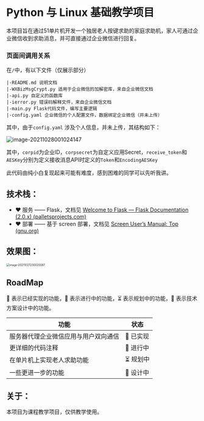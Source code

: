 # Python 与 Linux 基础教学项目

本项目旨在通过51单片机开发一个独居老人按键求助的家庭求助机，家人可通过企业微信收到求助消息，并可直接通过企业微信进行回复。

### 页面间调用关系

在`/`中，有以下文件（仅展示部分）

```
|-README.md 说明文档
|-WXBizMsgCrypt.py 适用于企业微信的加解密库，来自企业微信文档
|-api.py 自定义的函数库
|-ierror.py 错误码解释文件，来自企业微信文档
|-main.py Flask代码文件，编写主要逻辑
|-config.yaml 企业微信的个人配置文件，数据绑定企业微信（并未上传）
```

其中，由于`config.yaml` 涉及个人信息，并未上传，其结构如下：

![image-20211028001024147](https://i.loli.net/2021/10/28/AmKpVQfvU2SNdOB.png)

其中，`corpid`为企业ID，`corpsecret`为自定义应用Secret，`receive_token`和`AESKey`分别为定义接收消息API时定义的`Token`和`EncodingAESKey`

此代码由纯小白复现起来可能有难度，感到困难的同学可以先听我讲。

## 技术栈：

* ❤️ 服务 —— Flask，文档见 [Welcome to Flask — Flask Documentation (2.0.x) (palletsprojects.com)](https://flask.palletsprojects.com/en/2.0.x/)
* ❤️ 部署 —— 基于 screen 部署，文档见 [Screen User’s Manual: Top (gnu.org)](https://www.gnu.org/software/screen/manual/html_node/index.html)

## 效果图：

<img src="https://i.loli.net/2021/10/27/8YrXAjFcivwudVf.png" alt="image-20211027230020087" style="zoom:50%;" />

## RoadMap

🚀 表示已经实现的功能，👷 表示进行中的功能，⏳ 表示规划中的功能，🏹 表示技术方案设计中的功能。

| 功能                                 | 状态      |
| ------------------------------------ | --------- |
| 服务器代理企业微信应用与用户双向通信 | 🚀 已实现  |
| 更详细的代码注释                     | 👷  进行中 |
| 在单片机上实现老人求助功能           | ⏳  规划中 |
| 一些更进一步的功能                   | 🏹 设计中  |

## 关于：

本项目为课程教学项目，仅供教学使用。

